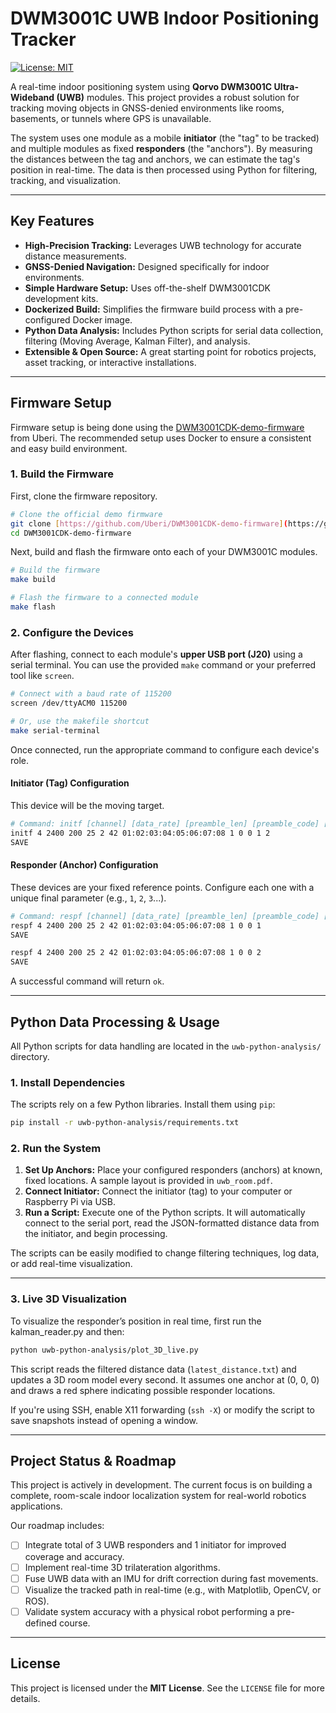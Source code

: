 # DWM3001C UWB Indoor Positioning Tracker

[![License: MIT](https://img.shields.io/badge/License-MIT-yellow.svg)](https://opensource.org/licenses/MIT)

A real-time indoor positioning system using **Qorvo DWM3001C Ultra-Wideband (UWB)** modules. This project provides a robust solution for tracking moving objects in GNSS-denied environments like rooms, basements, or tunnels where GPS is unavailable.

The system uses one module as a mobile **initiator** (the "tag" to be tracked) and multiple modules as fixed **responders** (the "anchors"). By measuring the distances between the tag and anchors, we can estimate the tag's position in real-time. The data is then processed using Python for filtering, tracking, and visualization.


---

## Key Features

-   **High-Precision Tracking:** Leverages UWB technology for accurate distance measurements.
-   **GNSS-Denied Navigation:** Designed specifically for indoor environments.
-   **Simple Hardware Setup:** Uses off-the-shelf DWM3001CDK development kits.
-   **Dockerized Build:** Simplifies the firmware build process with a pre-configured Docker image.
-   **Python Data Analysis:** Includes Python scripts for serial data collection, filtering (Moving Average, Kalman Filter), and analysis.
-   **Extensible & Open Source:** A great starting point for robotics projects, asset tracking, or interactive installations.

---

## Firmware Setup

Firmware setup is being done using the [DWM3001CDK-demo-firmware](https://github.com/Uberi/DWM3001CDK-demo-firmware) from Uberi. The recommended setup uses Docker to ensure a consistent and easy build environment.

### 1. Build the Firmware

First, clone the firmware repository.

```bash
# Clone the official demo firmware
git clone [https://github.com/Uberi/DWM3001CDK-demo-firmware](https://github.com/Uberi/DWM3001CDK-demo-firmware)
cd DWM3001CDK-demo-firmware
```

Next, build and flash the firmware onto each of your DWM3001C modules.

```bash
# Build the firmware
make build

# Flash the firmware to a connected module
make flash
```

### 2. Configure the Devices

After flashing, connect to each module's **upper USB port (J20)** using a serial terminal. You can use the provided `make` command or your preferred tool like `screen`.

```bash
# Connect with a baud rate of 115200
screen /dev/ttyACM0 115200

# Or, use the makefile shortcut
make serial-terminal
```

Once connected, run the appropriate command to configure each device's role.

#### **Initiator (Tag) Configuration**

This device will be the moving target.

```bash
# Command: initf [channel] [data_rate] [preamble_len] [preamble_code] [sfd_mode] [pan_id] [device_id] [slot_period] [ranging_period] [tx_power] [num_responders]
initf 4 2400 200 25 2 42 01:02:03:04:05:06:07:08 1 0 0 1 2
SAVE
```

#### **Responder (Anchor) Configuration**

These devices are your fixed reference points. Configure each one with a unique final parameter (e.g., `1`, `2`, `3`...).

```bash
# Command: respf [channel] [data_rate] [preamble_len] [preamble_code] [sfd_mode] [pan_id] [device_id] [slot_period] [ranging_period] [tx_power] [responder_slot]
respf 4 2400 200 25 2 42 01:02:03:04:05:06:07:08 1 0 0 1
SAVE

respf 4 2400 200 25 2 42 01:02:03:04:05:06:07:08 1 0 0 2
SAVE
```

A successful command will return `ok`.

---

## Python Data Processing & Usage

All Python scripts for data handling are located in the `uwb-python-analysis/` directory.

### 1. Install Dependencies

The scripts rely on a few Python libraries. Install them using `pip`:

```bash
pip install -r uwb-python-analysis/requirements.txt
```

### 2. Run the System

1.  **Set Up Anchors:** Place your configured responders (anchors) at known, fixed locations. A sample layout is provided in `uwb_room.pdf`.
2.  **Connect Initiator:** Connect the initiator (tag) to your computer or Raspberry Pi via USB.
3.  **Run a Script:** Execute one of the Python scripts. It will automatically connect to the serial port, read the JSON-formatted distance data from the initiator, and begin processing.

The scripts can be easily modified to change filtering techniques, log data, or add real-time visualization.

---

### 3. Live 3D Visualization

To visualize the responder’s position in real time, first run the kalman_reader.py and then:

```bash
python uwb-python-analysis/plot_3D_live.py
```

This script reads the filtered distance data (`latest_distance.txt`) and updates a 3D room model every second. It assumes one anchor at (0, 0, 0) and draws a red sphere indicating possible responder locations.

If you're using SSH, enable X11 forwarding (`ssh -X`) or modify the script to save snapshots instead of opening a window.

---

## Project Status & Roadmap

This project is actively in development. The current focus is on building a complete, room-scale indoor localization system for real-world robotics applications.

Our roadmap includes:

-   [ ] Integrate total of 3 UWB responders and 1 initiator for improved coverage and accuracy.
-   [ ] Implement real-time 3D trilateration algorithms.
-   [ ] Fuse UWB data with an IMU for drift correction during fast movements.
-   [ ] Visualize the tracked path in real-time (e.g., with Matplotlib, OpenCV, or ROS).
-   [ ] Validate system accuracy with a physical robot performing a pre-defined course.

---

## License

This project is licensed under the **MIT License**. See the `LICENSE` file for more details.
